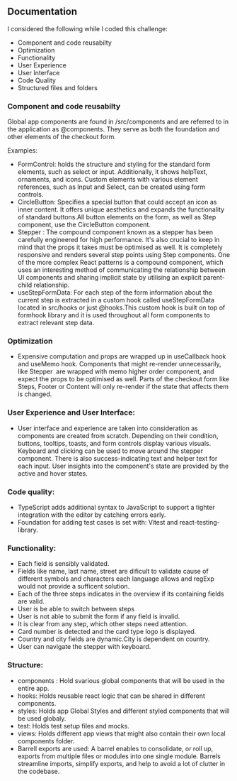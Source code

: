 
## Documentation

I considered the following while I coded this challenge:

- Component and code reusabilty
- Optimization 
- Functionality
- User Experience
- User Interface
- Code Quality
- Structured files and folders


### Component and code reusabilty


Global app components are found in /src/components and are referred to in the application as @components. They serve as both the foundation and other elements of the checkout form.

Examples:
- FormControl: holds the structure and styling for the standard form elements, such as select or input. Additionally, it shows helpText, ornaments, and icons. Custom elements with various element references, such as Input and Select, can be created using form controls.
- CircleButton: Specifies a special button that could accept an icon as inner content. It offers unique aesthetics and expands the functionality of standard buttons.All button elements on the form, as well as Step component, use the CircleButton component.
- Stepper : The compound component known as a stepper has been carefully engineered for high performance. It's also crucial to keep in mind that the props it takes must be optimised as well. It is completely responsive and renders several step points using Step components. One of the more complex React patterns is a compound component, which uses an interesting method of communicating the relationship between UI components and sharing implicit state by utilising an explicit parent-child relationship.
- useStepFormData: For each step of the form information about the current step is extracted in a custom hook called useStepFormData located in src/hooks or just @hooks.This custom hook is built on top of formhook library and it is used throughout all form components to extract relevant step data.


### Optimization

  - Expensive computation and props are wrapped up in useCallback hook and useMemo hook. Components that might re-render unnecessarily, like Stepper  are wrapped with memo higher order component, and expect the props to be optimised as well. Parts of the checkout form like Steps, Footer or Content will only re-render if the state that affects them is changed.


### User Experience and User Interface:
- User interface and experience are taken into consideration as components are created from scratch. Depending on their condition, buttons, tooltips, toasts, and form controls display various visuals. Keyboard and clicking can be used to move around the stepper component. There is also success-indicating text and helper text for each input. User insights into the component's state are provided by the active and hover states.

### Code quality:

-  TypeScript adds additional syntax to JavaScript to support a tighter integration with the editor by catching errors early.
-  Foundation for adding test cases is set with: Vitest and react-testing-library.

### Functionality:

- Each field is sensibly validated.
- Fields like name, last name, street are dificult to validate cause of different symbols and characters each language allows and regExp would not provide a sufficent solution. 
- Each of the three steps indicates in the overview if its containing fields are valid. 
- User is be able to switch between steps 
- User is not  able to submit the form if any field is invalid.
- It is clear from any step, which other steps need attention.
- Card number is detected and the card type logo is displayed.
- Country and city fields are dynamic.City is dependent on country.
- User can navigate the stepper with keyboard. 

### Structure:

- components : Hold svarious global components that will be used in the entire app.
- hooks: Holds reusable react logic that can be shared in different components.
- styles: Holds app Global Styles and different styled components that will be used globaly.
- test: Holds test setup files and mocks.
- views: Holds different app views that might also contain their own local components folder.
- Barrell exports are used: A barrel enables to consolidate, or roll up, exports from multiple files or modules into one single module. Barrels streamline imports, simplify exports, and help to avoid a lot of clutter in the codebase.



